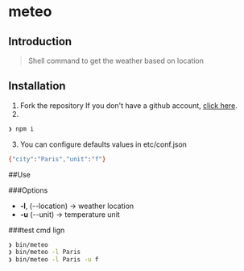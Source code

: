 # meteo

## Introduction

> Shell command to get the weather based on location

## Installation

1. Fork the repository
If you don't have a github account, [click here](https://github.com/join).
2.  
```sh
❯ npm i
```
3.  You can configure defaults values in etc/conf.json
```sh
{"city":"Paris","unit":"f"}
```

##Use

###Options
* **-l**, (--location) -> weather location
* **-u** (--unit) -> temperature unit

###test cmd lign
```sh
❯ bin/meteo
❯ bin/meteo -l Paris
❯ bin/meteo -l Paris -u f
```

